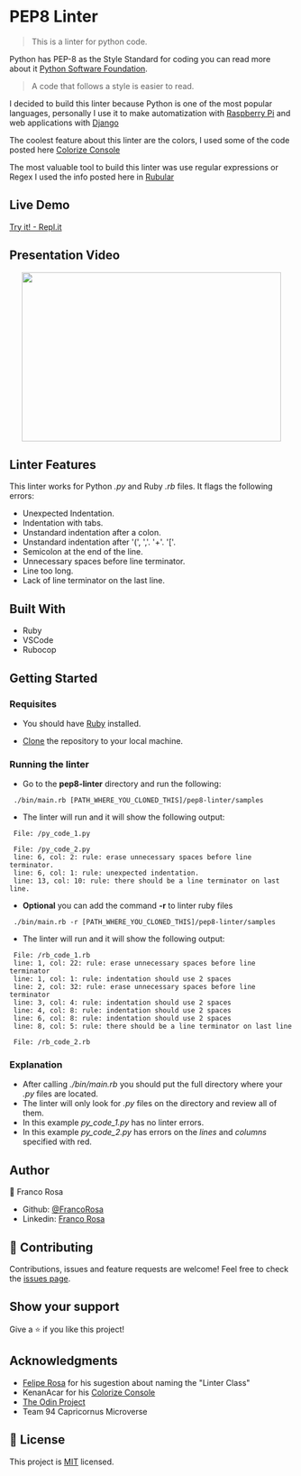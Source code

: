 # PEP8 Linter

> This is a linter for python code.

Python has PEP-8 as the Style Standard for coding you can read more about it [Python Software Foundation](https://www.python.org/dev/peps/pep-0008/).

> A code that follows a style is easier to read.

I decided to build this linter because Python is one of the most popular languages, personally I use it to make automatization with [Raspberry Pi](https://www.raspberrypi.org) and web applications with [Django](https://www.djangoproject.com)

The coolest feature about this linter are the colors, I used some of the code posted here [Colorize Console](https://gist.github.com/KenanAcar/6387f4c331179ec4a49c44d3fea46a14)

The most valuable tool to build this linter was use regular expressions or Regex I used the info posted here in [Rubular](https://rubular.com)

## Live Demo
[Try it! - Repl.it](https://repl.it/@FrancoRosa/pep8-linter)

## Presentation Video

<p align="center">
  <a href="https://www.youtube.com/watch?v=qJFWLQNonno&feature=youtu.be">
    <img width="460" height="300" src="https://i.ytimg.com/vi/qJFWLQNonno/hqdefault.jpg?sqp=-oaymwEjCNACELwBSFryq4qpAxUIARUAAAAAGAElAADIQj0AgKJDeAE=&rs=AOn4CLCMBswrUp4MCzIqvDIMmsz0TlMK-Q">
  </a>
</p>

## Linter Features 

This linter works for Python *.py* and Ruby *.rb* files.
It flags the following errors:

- Unexpected Indentation.
- Indentation with tabs.
- Unstandard indentation after a colon.
- Unstandard indentation after '(', ','. '+'. '['.
- Semicolon at the end of the line.
- Unnecessary spaces before line terminator.
- Line too long.
- Lack of line terminator on the last line.

## Built With

- Ruby
- VSCode
- Rubocop

## Getting Started

### Requisites

- You should have [Ruby](https://www.ruby-lang.org/en/documentation/installation/) installed.

- [Clone](https://help.github.com/en/github/creating-cloning-and-archiving-repositories/cloning-a-repository) the repository to your local machine.

### Running the linter

 - Go to the **pep8-linter** directory and run the following:
 ```
  ./bin/main.rb [PATH_WHERE_YOU_CLONED_THIS]/pep8-linter/samples
 ```
 - The linter will run and it will show the following output:
 ```
  File: /py_code_1.py

  File: /py_code_2.py
  line: 6, col: 2: rule: erase unnecessary spaces before line terminator.
  line: 6, col: 1: rule: unexpected indentation.
  line: 13, col: 10: rule: there should be a line terminator on last line.

 ```

 - **Optional** you can add the command **-r** to linter ruby files
 ```
  ./bin/main.rb -r [PATH_WHERE_YOU_CLONED_THIS]/pep8-linter/samples
 ```
 - The linter will run and it will show the following output:
 ```
  File: /rb_code_1.rb
  line: 1, col: 22: rule: erase unnecessary spaces before line terminator
  line: 1, col: 1: rule: indentation should use 2 spaces
  line: 2, col: 32: rule: erase unnecessary spaces before line terminator
  line: 3, col: 4: rule: indentation should use 2 spaces
  line: 4, col: 8: rule: indentation should use 2 spaces
  line: 6, col: 8: rule: indentation should use 2 spaces
  line: 8, col: 5: rule: there should be a line terminator on last line

  File: /rb_code_2.rb

 ```


### Explanation

- After calling *./bin/main.rb* you should put the full directory where your *.py* files are located.
- The linter will only look for *.py* files on the directory and review all of them.
- In this example *py_code_1.py* has no linter errors.
- In this example *py_code_2.py* has errors on the *lines* and *columns* specified with red.

## Author

👤 Franco Rosa

- Github: [@FrancoRosa](https://github.com/FrancoRosa)
- Linkedin: [Franco Rosa](https://www.linkedin.com/in/franco-rosa-79972119b)

## 🤝 Contributing

Contributions, issues and feature requests are welcome!
Feel free to check the [issues page](issues/).

## Show your support

Give a ⭐️ if you like this project!

## Acknowledgments

- [Felipe Rosa](github.com/flpfar) for his sugestion about naming the "Linter Class"
- KenanAcar for his [Colorize Console](https://gist.github.com/KenanAcar/6387f4c331179ec4a49c44d3fea46a14) 
- [The Odin Project](https://www.theodinproject.com/courses/ruby-programming)
- Team 94 Capricornus Microverse

## 📝 License

This project is [MIT](lic.url) licensed.
